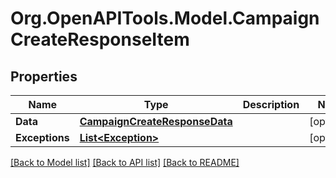 # Org.OpenAPITools.Model.CampaignCreateResponseItem

## Properties

Name | Type | Description | Notes
------------ | ------------- | ------------- | -------------
**Data** | [**CampaignCreateResponseData**](CampaignCreateResponseData.md) |  | [optional] 
**Exceptions** | [**List&lt;Exception&gt;**](Exception.md) |  | [optional] 

[[Back to Model list]](../README.md#documentation-for-models) [[Back to API list]](../README.md#documentation-for-api-endpoints) [[Back to README]](../README.md)


